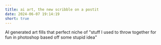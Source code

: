```yaml
---
title: ai art, the new scribble on a postit
date: 2024-06-07 19:14:19
short: true
---
```


AI generated art fills that perfect niche of "stuff I used to throw together for fun in photoshop based off some stupid idea"
